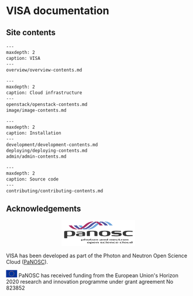 # VISA documentation

## Site contents

```{toctree}
---
maxdepth: 2
caption: VISA
---
overview/overview-contents.md
```

```{toctree}
---
maxdepth: 2
caption: Cloud infrastructure
---
openstack/openstack-contents.md
image/image-contents.md
```

```{toctree}
---
maxdepth: 2
caption: Installation
---
development/development-contents.md
deploying/deploying-contents.md
admin/admin-contents.md
```

```{toctree}
---
maxdepth: 2
caption: Source code
---
contributing/contributing-contents.md
```

## Acknowledgements

<p align="center">
  <img src="_static/images/panosc.png" width="200px"/>

  VISA has been developed as part of the Photon and Neutron Open Science Cloud (<a href="http://www.panosc.eu" target="_blank">PaNOSC</a>).
</p>


![](_static/images/eu_flag_yellow_low.jpg) PaNOSC has received funding from the European Union's Horizon 2020 research and innovation programme under grant agreement No 823852
